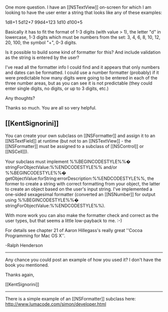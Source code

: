 One more question.  I have an [[NSTextView]] on-screen for which I am looking to have the user enter a string that looks like any of these examples:

1d8+1
5d12+7
99d4+123
1d10
d100+5

Basically it has to fit the format of 1-3 digits (with value > 1), the letter "d" in lowercase, 1-3 digits which must be numbers from the set: 3, 4, 6, 8, 10, 12, 20, 100, the symbol "+", 0-3 digits.

Is it possible to build some kind of formatter for this?  And include validation as the string is entered by the user?

I've read all the formatter info I could find and it appears that only numbers and dates can be formatted.  I could use a number formatter (probably) if it were predictable how many digits were going to be entered in each of the three number areas, but as you can see it is not predictable (they could enter single digits, no digits, or up to 3 digits, etc.)

Any thoughts?

Thanks so much.  You are all so very helpful.

[[KentSignorini]]
----
You can create your own subclass on [[NSFormatter]] and assign it to an [[NSTextField]] at runtime (but not to an [[NSTextView]] - the [[NSFormatter]] must be assigned to a subclass of [[NSControl]] or [[NSCell]]). 

Your subclass must implement %%BEGINCODESTYLE%%� stringForObjectValue:%%ENDCODESTYLE%% and/or %%BEGINCODESTYLE%%� getObjectValue:forString:errorDescription:%%ENDCODESTYLE%%, the former to create a string with correct formatting from your object, the latter to create an object based on the user's input string. I've implemented a one-sided sexagesimal formatter (converted an [[NSNumber]] for output using %%BEGINCODESTYLE%%� stringForObjectValue:%%ENDCODESTYLE%%).

With more work you can also make the formatter check and correct as the user types, but that seems a little low-payback to me. :-)

For details see chapter 21 of Aaron Hillegass's really great ''Cocoa Programming for Mac OS X''.

-Ralph Henderson

----

Any chance you could post an example of how you used it?  I don't have the book you mentioned.

Thanks again,

[[KentSignorini]]

----

There is a simple example of an [[NSFormatter]] subclass here:  http://www.lumacode.com/simon/developer.html